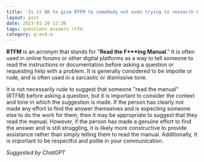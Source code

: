 ```yaml
---
title: 'Is it OK to give RTFM to somebody not even trying to research before asking?'
layout: post
date: 2023-01-26 12:30
tags: questions answers rtfm
category: q-and-a
---
```


**RTFM** is an acronym that stands for "**Read the F\*\*\*ing Manual**." It is often used in online forums or other digital platforms as a way to tell someone to read the instructions or documentation before asking a question or requesting help with a problem. It is generally considered to be impolite or rude, and is often used in a sarcastic or dismissive tone.

It is not necessarily rude to suggest that someone "read the manual" (RTFM) before asking a question, but it is important to consider the context and tone in which the suggestion is made. If the person has clearly not made any effort to find the answer themselves and is expecting someone else to do the work for them, then it may be appropriate to suggest that they read the manual. However, if the person has made a genuine effort to find the answer and is still struggling, it is likely more constructive to provide assistance rather than simply telling them to read the manual. Additionally, It is important to be respectful and polite in your communication.

_Suggested by ChatGPT_
